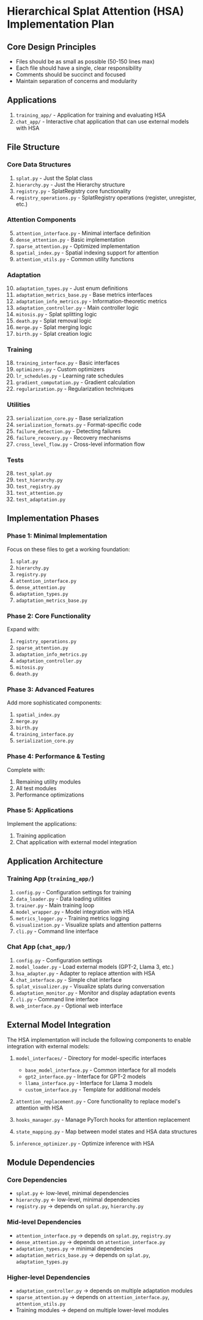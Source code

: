 # Hierarchical Splat Attention (HSA) Implementation Plan

## Core Design Principles
- Files should be as small as possible (50-150 lines max)
- Each file should have a single, clear responsibility
- Comments should be succinct and focused
- Maintain separation of concerns and modularity

## Applications
1. `training_app/` - Application for training and evaluating HSA
2. `chat_app/` - Interactive chat application that can use external models with HSA

## File Structure

### Core Data Structures
1. `splat.py` - Just the Splat class
2. `hierarchy.py` - Just the Hierarchy structure
3. `registry.py` - SplatRegistry core functionality
4. `registry_operations.py` - SplatRegistry operations (register, unregister, etc.)

### Attention Components
5. `attention_interface.py` - Minimal interface definition
6. `dense_attention.py` - Basic implementation
7. `sparse_attention.py` - Optimized implementation
8. `spatial_index.py` - Spatial indexing support for attention
9. `attention_utils.py` - Common utility functions

### Adaptation
10. `adaptation_types.py` - Just enum definitions
11. `adaptation_metrics_base.py` - Base metrics interfaces
12. `adaptation_info_metrics.py` - Information-theoretic metrics
13. `adaptation_controller.py` - Main controller logic
14. `mitosis.py` - Splat splitting logic
15. `death.py` - Splat removal logic
16. `merge.py` - Splat merging logic
17. `birth.py` - Splat creation logic

### Training
18. `training_interface.py` - Basic interfaces
19. `optimizers.py` - Custom optimizers
20. `lr_schedules.py` - Learning rate schedules
21. `gradient_computation.py` - Gradient calculation
22. `regularization.py` - Regularization techniques

### Utilities
23. `serialization_core.py` - Base serialization
24. `serialization_formats.py` - Format-specific code
25. `failure_detection.py` - Detecting failures
26. `failure_recovery.py` - Recovery mechanisms
27. `cross_level_flow.py` - Cross-level information flow

### Tests
28. `test_splat.py`
29. `test_hierarchy.py`
30. `test_registry.py`
31. `test_attention.py`
32. `test_adaptation.py`

## Implementation Phases

### Phase 1: Minimal Implementation
Focus on these files to get a working foundation:
1. `splat.py`
2. `hierarchy.py`
3. `registry.py`
4. `attention_interface.py`
5. `dense_attention.py`
6. `adaptation_types.py`
7. `adaptation_metrics_base.py`

### Phase 2: Core Functionality
Expand with:
1. `registry_operations.py`
2. `sparse_attention.py`
3. `adaptation_info_metrics.py`
4. `adaptation_controller.py`
5. `mitosis.py`
6. `death.py`

### Phase 3: Advanced Features
Add more sophisticated components:
1. `spatial_index.py`
2. `merge.py`
3. `birth.py`
4. `training_interface.py`
5. `serialization_core.py`

### Phase 4: Performance & Testing
Complete with:
1. Remaining utility modules
2. All test modules
3. Performance optimizations

### Phase 5: Applications
Implement the applications:
1. Training application
2. Chat application with external model integration

## Application Architecture

### Training App (`training_app/`)
1. `config.py` - Configuration settings for training
2. `data_loader.py` - Data loading utilities
3. `trainer.py` - Main training loop
4. `model_wrapper.py` - Model integration with HSA
5. `metrics_logger.py` - Training metrics logging
6. `visualization.py` - Visualize splats and attention patterns
7. `cli.py` - Command line interface

### Chat App (`chat_app/`)
1. `config.py` - Configuration settings
2. `model_loader.py` - Load external models (GPT-2, Llama 3, etc.)
3. `hsa_adapter.py` - Adapter to replace attention with HSA
4. `chat_interface.py` - Simple chat interface
5. `splat_visualizer.py` - Visualize splats during conversation
6. `adaptation_monitor.py` - Monitor and display adaptation events
7. `cli.py` - Command line interface
8. `web_interface.py` - Optional web interface

## External Model Integration
The HSA implementation will include the following components to enable integration with external models:

1. `model_interfaces/` - Directory for model-specific interfaces
   - `base_model_interface.py` - Common interface for all models
   - `gpt2_interface.py` - Interface for GPT-2 models
   - `llama_interface.py` - Interface for Llama 3 models
   - `custom_interface.py` - Template for additional models

2. `attention_replacement.py` - Core functionality to replace model's attention with HSA
3. `hooks_manager.py` - Manage PyTorch hooks for attention replacement
4. `state_mapping.py` - Map between model states and HSA data structures
5. `inference_optimizer.py` - Optimize inference with HSA

## Module Dependencies

### Core Dependencies
- `splat.py` ← low-level, minimal dependencies
- `hierarchy.py` ← low-level, minimal dependencies
- `registry.py` → depends on `splat.py`, `hierarchy.py`

### Mid-level Dependencies
- `attention_interface.py` → depends on `splat.py`, `registry.py`
- `dense_attention.py` → depends on `attention_interface.py`
- `adaptation_types.py` → minimal dependencies
- `adaptation_metrics_base.py` → depends on `splat.py`, `adaptation_types.py`

### Higher-level Dependencies
- `adaptation_controller.py` → depends on multiple adaptation modules
- `sparse_attention.py` → depends on `attention_interface.py`, `attention_utils.py`
- Training modules → depend on multiple lower-level modules
